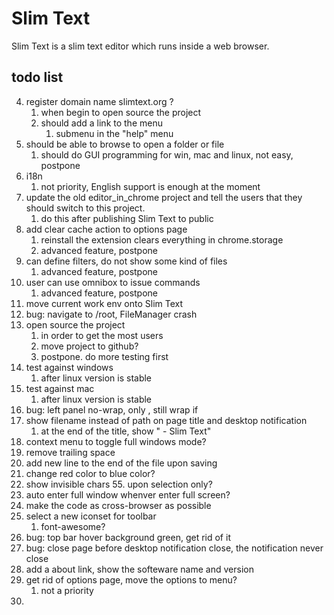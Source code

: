 # Slim Text

Slim Text is a slim text editor which runs inside a web browser.


## todo list

4. register domain name slimtext.org ?
    1. when begin to open source the project
    2. should add a link to the menu
        1. submenu in the "help" menu
7. should be able to browse to open a folder or file
    1. should do GUI programming for win, mac and linux, not easy, postpone
10. i18n
    1. not priority, English support is enough at the moment
13. update the old editor_in_chrome project and tell the users that they should switch to this project.
    1. do this after publishing Slim Text to public
34. add clear cache action to options page
    1. reinstall the extension clears everything in chrome.storage
    2. advanced feature, postpone
35. can define filters, do not show some kind of files
    1. advanced feature, postpone
40. user can use omnibox to issue commands
    1. advanced feature, postpone
41. move current work env onto Slim Text
42. bug: navigate to /root, FileManager crash
44. open source the project
    1. in order to get the most users
    2. move project to github?
    3. postpone. do more testing first
45. test against windows
    1. after linux version is stable
46. test against mac
    1. after linux version is stable
47. bug: left panel no-wrap, only <a>, still wrap if <span>
48. show filename instead of path on page title and desktop notification
    1. at the end of the title, show " - Slim Text"
50. context menu to toggle full windows mode?
51. remove trailing space
52. add new line to the end of the file upon saving
53. change red color to blue color?
54. show invisible chars
    55. upon selection only?
56. auto enter full window whenver enter full screen?
60. make the code as cross-browser as possible
61. select a new iconset for toolbar
    1. font-awesome?
62. bug: top bar hover background green, get rid of it
63. bug: close page before desktop notification close, the notification never close
65. add a about link, show the softeware name and version
66. get rid of options page, move the options to menu?
    1. not a priority
67.
